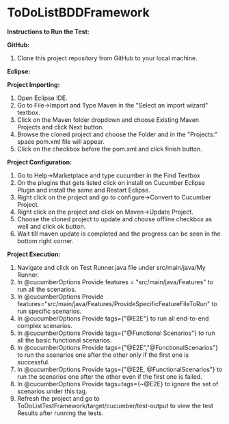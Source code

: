 # ToDoListBDDFramework
**Instructions to Run the Test:**

**GitHub:**

1. Clone this project repository from GitHub to your local machine.

**Eclipse:**

**Project Importing:**

1.	Open Eclipse IDE.
2.	Go to File->Import and Type Maven in the "Select an import wizard" textbox.
3.	Click on the Maven folder dropdown and choose Existing Maven Projects and click Next button.
4.	Browse the cloned project and choose the Folder and in the "Projects:" space pom.xml file will appear.
5.	Click on the checkbox before the pom.xml and click finish button.

**Project Configuration:**

1.	Go to Help->Marketplace and type cucumber in the Find Textbox
2.	On the plugins that gets listed click on install on Cucumber Eclipse Plugin and install the same and Restart Eclipse.
3.	Right click on the project and go to configure->Convert to Cucumber Project.
4.	Right click on the project and click on Maven->Update Project.
5.	Choose the cloned project to update and choose offline checkbox as well and click ok button.
6.	Wait till maven update is completed and the progress can be seen in the bottom right corner.

**Project Execution:**

1. Navigate and click on Test Runner.java file under src/main/java/My Runner.
2. In @cucumberOptions Provide features = "src/main/java/Features" to run all the scenarios.
3. In @cucumberOptions Provide features="src/main/java/Features/ProvideSpecificFeatureFileToRun" to run specific scenarios.
4. In @cucumberOptions Provide tags={"@E2E"} to run all end-to-end complex scenarios.
5. In @cucumberOptions Provide tags={"@Functional Scenarios"} to run all the basic functional scenarios.
6. In @cucumberOptions Provide tags={"@E2E","@FunctionalScenarios"} to run the scenarios one after the other
   only if the first one is successful.
7. In @cucumberOptions Provide tags={"@E2E, @FunctionalScenarios"} to run the scenarios one after the other
   even if the first one is failed.
8. In @cucumberOptions Provide tags=tags={~@E2E} to ignore the set of scenarios under this tag.
9. Refresh the project and go to ToDoListTestFramework/target/cucumber/test-output to view the test Results after running the tests.
   
